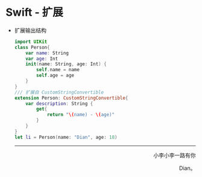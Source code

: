 # Swift - 扩展



- 扩展输出结构

  ```swift
  import UIKit
  class Person{
      var name: String
      var age: Int
      init(name: String, age: Int) {
          self.name = name
          self.age = age
      }
  }
  /// 扩展自 CustomStringConvertible
  extension Person: CustomStringConvertible{ 
      var description: String {
          get{
              return "\(name) - \(age)"
          }
      }
  }
  let li = Person(name: "Dian", age: 18)
  ```

  
  
  
  
  
  
  
  
  
  
  
  
  
  
  
  
  ------
  
  <p align="right" color="orange">	小李小李一路有你</p><p align="right" color="orange">	Dian。</p>	
  
  